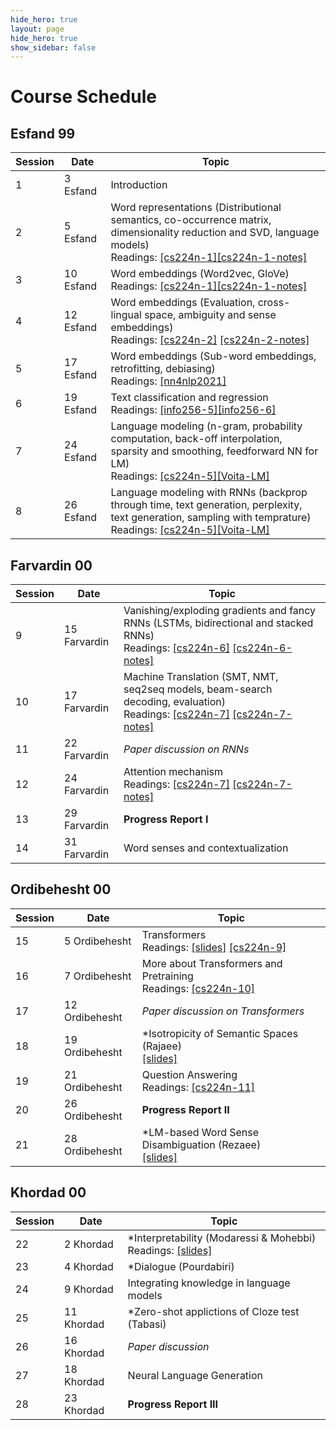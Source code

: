 ```yaml
---
hide_hero: true
layout: page
hide_hero: true
show_sidebar: false
---
```


# Course Schedule

## Esfand 99

| Session 	| Date	| Topic |
|------|------|------|
| 1 | 3 Esfand | Introduction	| 
| 2 | 5 Esfand | Word representations (Distributional semantics, co-occurrence matrix, dimensionality reduction and SVD, language models)	<br> Readings: [[cs224n-1]](http://web.stanford.edu/class/cs224n/slides/cs224n-2021-lecture01-wordvecs1.pdf)[[cs224n-1-notes]](http://web.stanford.edu/class/cs224n/readings/cs224n-2019-notes01-wordvecs1.pdf)| 
| 3 | 10 Esfand | Word embeddings	(Word2vec, GloVe) <br> Readings: [[cs224n-1]](http://web.stanford.edu/class/cs224n/slides/cs224n-2021-lecture01-wordvecs1.pdf)[[cs224n-1-notes]](http://web.stanford.edu/class/cs224n/readings/cs224n-2019-notes01-wordvecs1.pdf)| 
| 4 | 12 Esfand | Word embeddings (Evaluation, cross-lingual space, ambiguity and sense embeddings)	<br> Readings: [[cs224n-2]](http://web.stanford.edu/class/cs224n/slides/cs224n-2021-lecture02-wordvecs2.pdf) [[cs224n-2-notes]]([[cs224n-1-notes]](http://web.stanford.edu/class/cs224n/readings/cs224n-2019-notes01-wordvecs1.pdf))| 
| 5 | 17 Esfand | Word embeddings (Sub-word embeddings, retrofitting, debiasing) <br> Readings: [[nn4nlp2021]](http://www.phontron.com/class/nn4nlp2021/schedule/wordemb.html)| 
| 6 | 19 Esfand | Text classification and regression	<br> Readings: [[info256-5]](https://people.ischool.berkeley.edu/~dbamman/anlp19_slides/5_classification.pdf)[[info256-6]](https://people.ischool.berkeley.edu/~dbamman/anlp19_slides/6_regression.pdf)| 
| 7 | 24 Esfand | Language modeling	(n-gram, probability computation, back-off interpolation, sparsity and smoothing, feedforward NN for LM) <br> Readings: [[cs224n-5]](http://web.stanford.edu/class/cs224n/slides/cs224n-2021-lecture05-rnnlm.pdf)[[Voita-LM]](https://lena-voita.github.io/nlp_course/language_modeling.html) |
| 8 | 26 Esfand | Language modeling with RNNs	(backprop through time, text generation, perplexity, text generation, sampling with temprature) <br> Readings: [[cs224n-5]](http://web.stanford.edu/class/cs224n/slides/cs224n-2021-lecture05-rnnlm.pdf)[[Voita-LM]](https://lena-voita.github.io/nlp_course/language_modeling.html) |

## Farvardin 00

| Session 	| Date	| Topic |
|------|------|------|
| 9 | 15 Farvardin | Vanishing/exploding gradients and fancy RNNs (LSTMs, bidirectional and stacked RNNs)	 <br> Readings: [[cs224n-6]](http://web.stanford.edu/class/cs224n/slides/cs224n-2021-lecture06-fancy-rnn.pdf) [[cs224n-6-notes]](http://web.stanford.edu/class/cs224n/readings/cs224n-2019-notes05-LM_RNN.pdf) |
| 10 | 17 Farvardin | Machine Translation (SMT, NMT, seq2seq models, beam-search decoding, evaluation) <br> Readings: [[cs224n-7]](http://web.stanford.edu/class/cs224n/slides/cs224n-2021-lecture07-nmt.pdf) [[cs224n-7-notes]](http://web.stanford.edu/class/cs224n/readings/cs224n-2019-notes06-NMT_seq2seq_attention.pdf) |
| 11 | 22 Farvardin | *Paper discussion on RNNs* |
| 12 | 24 Farvardin | Attention mechanism <br> Readings: [[cs224n-7]](http://web.stanford.edu/class/cs224n/slides/cs224n-2021-lecture07-nmt.pdf) [[cs224n-7-notes]](http://web.stanford.edu/class/cs224n/readings/cs224n-2019-notes06-NMT_seq2seq_attention.pdf) |
| 13 | 29 Farvardin | **Progress Report I** |
| 14 | 31 Farvardin | Word senses and contextualization |

## Ordibehesht 00

| Session 	| Date	| Topic |
|------|------|------|
| 15 | 5 Ordibehesht | Transformers  <br> Readings: [[slides]](https://github.com/teias-courses/nlp99/blob/gh-pages/slides/8-Transformers_and_BERT-nlp99.pdf) [[cs224n-9]](http://web.stanford.edu/class/cs224n/slides/cs224n-2021-lecture09-transformers.pdf) |
| 16 | 7 Ordibehesht | More about Transformers and Pretraining  <br> Readings: [[cs224n-10]](http://web.stanford.edu/class/cs224n/slides/cs224n-2021-lecture10-pretraining.pdf) |
| 17 | 12 Ordibehesht | *Paper discussion on Transformers* |
| 18 | 19 Ordibehesht | \*Isotropicity of Semantic Spaces (Rajaee) <br> [[slides]](https://github.com/teias-courses/nlp99/blob/gh-pages/slides/Isotropy-Sara_Rajaee.pdf) |
| 19 | 21 Ordibehesht | Question Answering <br> Readings: [[cs224n-11]](http://web.stanford.edu/class/cs224n/slides/cs224n-2021-lecture11-qa-v2.pdf) |
| 20 | 26 Ordibehesht | **Progress Report II** |
| 21 | 28 Ordibehesht | \*LM-based Word Sense Disambiguation (Rezaee) <br> [[slides]](https://github.com/teias-courses/nlp99/blob/gh-pages/slides/WSD-Kiamehr_Rezaee.pdf) |

## Khordad 00

| Session 	| Date	| Topic |
|------|------|------|
| 22 | 2 Khordad | \*Interpretability (Modaressi & Mohebbi) <br> Readings: [[slides]](https://github.com/teias-courses/nlp99/blob/gh-pages/slides/Interpretability-Modarressi-Mohebbi.pdf) |
| 23 | 4 Khordad | \*Dialogue (Pourdabiri) |
| 24 | 9 Khordad | Integrating knowledge in language models |
| 25 | 11 Khordad | \*Zero-shot applictions of Cloze test (Tabasi) |
| 26 | 16 Khordad | *Paper discussion* |
| 27 | 18 Khordad | Neural Language Generation |
| 28 | 23 Khordad | **Progress Report III** |



